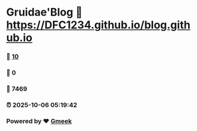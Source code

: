 # Gruidae'Blog :link: https://DFC1234.github.io/blog.github.io 
### :page_facing_up: [10](https://DFC1234.github.io/blog.github.io/tag.html) 
### :speech_balloon: 0 
### :hibiscus: 7469 
### :alarm_clock: 2025-10-06 05:19:42 
### Powered by :heart: [Gmeek](https://github.com/Meekdai/Gmeek)

